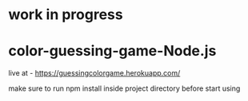 # work in progress
# color-guessing-game-Node.js

live at - https://guessingcolorgame.herokuapp.com/

make sure to run npm install inside project directory before start using
